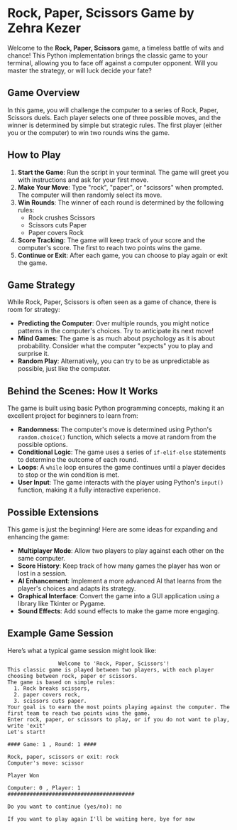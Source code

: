 # Rock, Paper, Scissors Game by Zehra Kezer

Welcome to the **Rock, Paper, Scissors** game, a timeless battle of wits and chance! This Python implementation brings the classic game to your terminal, allowing you to face off against a computer opponent. Will you master the strategy, or will luck decide your fate?

## Game Overview

In this game, you will challenge the computer to a series of Rock, Paper, Scissors duels. Each player selects one of three possible moves, and the winner is determined by simple but strategic rules. The first player (either you or the computer) to win two rounds wins the game.

## How to Play

1. **Start the Game**: Run the script in your terminal. The game will greet you with instructions and ask for your first move.
2. **Make Your Move**: Type "rock", "paper", or "scissors" when prompted. The computer will then randomly select its move.
3. **Win Rounds**: The winner of each round is determined by the following rules:
   - Rock crushes Scissors
   - Scissors cuts Paper
   - Paper covers Rock
4. **Score Tracking**: The game will keep track of your score and the computer's score. The first to reach two points wins the game.
5. **Continue or Exit**: After each game, you can choose to play again or exit the game.

## Game Strategy

While Rock, Paper, Scissors is often seen as a game of chance, there is room for strategy:
- **Predicting the Computer**: Over multiple rounds, you might notice patterns in the computer's choices. Try to anticipate its next move!
- **Mind Games**: The game is as much about psychology as it is about probability. Consider what the computer "expects" you to play and surprise it.
- **Random Play**: Alternatively, you can try to be as unpredictable as possible, just like the computer.

## Behind the Scenes: How It Works

The game is built using basic Python programming concepts, making it an excellent project for beginners to learn from:
- **Randomness**: The computer's move is determined using Python's `random.choice()` function, which selects a move at random from the possible options.
- **Conditional Logic**: The game uses a series of `if-elif-else` statements to determine the outcome of each round.
- **Loops**: A `while` loop ensures the game continues until a player decides to stop or the win condition is met.
- **User Input**: The game interacts with the player using Python's `input()` function, making it a fully interactive experience.

## Possible Extensions

This game is just the beginning! Here are some ideas for expanding and enhancing the game:
- **Multiplayer Mode**: Allow two players to play against each other on the same computer.
- **Score History**: Keep track of how many games the player has won or lost in a session.
- **AI Enhancement**: Implement a more advanced AI that learns from the player's choices and adapts its strategy.
- **Graphical Interface**: Convert the game into a GUI application using a library like Tkinter or Pygame.
- **Sound Effects**: Add sound effects to make the game more engaging.

## Example Game Session

Here’s what a typical game session might look like:

```shell
                Welcome to 'Rock, Paper, Scissors'!
This classic game is played between two players, with each player choosing between rock, paper or scissors.
The game is based on simple rules:
  1. Rock breaks scissors,
  2. paper covers rock,
  3. scissors cuts paper.
Your goal is to earn the most points playing against the computer. The first team to reach two points wins the game.
Enter rock, paper, or scissors to play, or if you do not want to play, write 'exit'
Let's start!

#### Game: 1 , Round: 1 ####

Rock, paper, scissors or exit: rock
Computer's move: scissor

Player Won

Computer: 0 , Player: 1
########################################

Do you want to continue (yes/no): no

If you want to play again I'll be waiting here, bye for now

